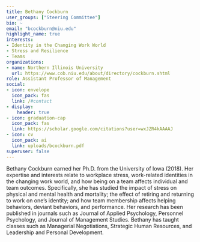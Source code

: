 ```yaml
---
title: Bethany Cockburn
user_groups: ["Steering Committee"]
bio: ~
email: "bcockburn@niu.edu"
highlight_name: true
interests:
- Identity in the Changing Work World
- Stress and Resilience
- Teams
organizations:
- name: Northern Illinois University
  url: https://www.cob.niu.edu/about/directory/cockburn.shtml
role: Assistant Professor of Management
social:
- icon: envelope
  icon_pack: fas
  link: /#contact
- display:
    header: true
- icon: graduation-cap
  icon_pack: fas
  link: https://scholar.google.com/citations?user=wxJZR4kAAAAJ
- icon: cv
  icon_pack: ai
  link: uploads/bcockburn.pdf
superuser: false
---
```


Bethany Cockburn earned her Ph.D. from the University of Iowa (2018). Her expertise and interests relate to workplace stress, work-related identities in the changing work world, and how being on a team affects individual and team outcomes. Specifically, she has studied the impact of stress on physical and mental health and mortality; the effect of retiring and returning to work on one’s identity; and how team membership affects helping behaviors, deviant behaviors, and performance. Her research has been published in journals such as Journal of Applied Psychology, Personnel Psychology, and Journal of Management Studies. Bethany has taught classes such as Managerial Negotiations, Strategic Human Resources, and Leadership and Personal Development.